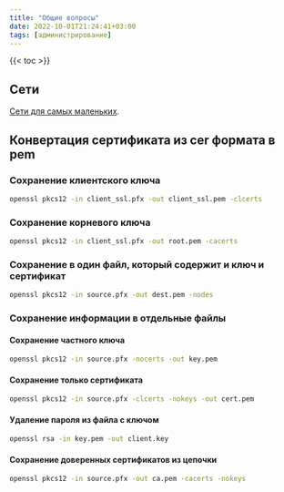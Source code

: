 ```yaml
---
title: "Общие вопросы"
date: 2022-10-01T21:24:41+03:00
tags: [администрирование]
---
```


{{< toc >}}

## Сети

[Сети для самых маленьких](https://linkmeup.ru/blog/11.html).

## Конвертация сертификата из cer формата в pem

### Сохранение клиентского ключа

```bash
openssl pkcs12 -in client_ssl.pfx -out client_ssl.pem -clcerts
```

### Сохранение корневого ключа

```bash
openssl pkcs12 -in client_ssl.pfx -out root.pem -cacerts
```

### Сохранение в один файл, который содержит и ключ и сертификат

```bash
openssl pkcs12 -in source.pfx -out dest.pem -nodes
```

### Сохранение информации в отдельные файлы

#### Сохранение частного ключа

```bash
openssl pkcs12 -in source.pfx -nocerts -out key.pem
```

#### Сохранение только сертификата

```bash
openssl pkcs12 -in source.pfx -clcerts -nokeys -out cert.pem
```

#### Удаление пароля из файла с ключом

```bash
openssl rsa -in key.pem -out client.key
```

#### Сохранение доверенных сертификатов из цепочки

```bash
openssl pkcs12 -in source.pfx -out ca.pem -cacerts -nokeys
```

